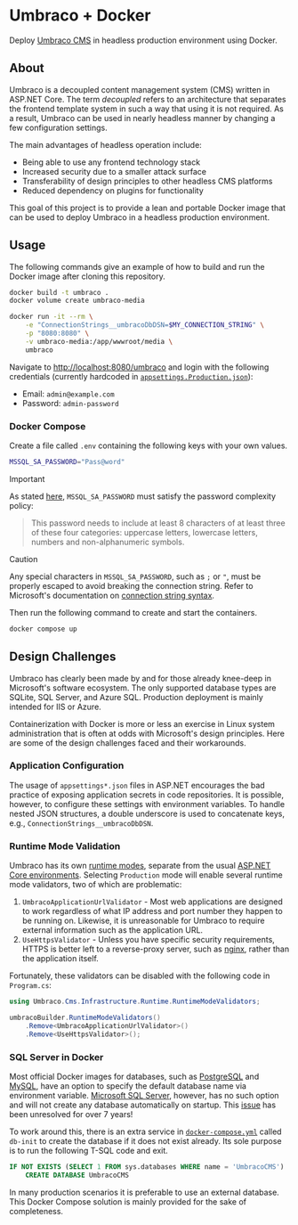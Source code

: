 # Umbraco + Docker

Deploy [Umbraco CMS][umbraco-cms] in headless production environment using Docker.

## About

Umbraco is a decoupled content management system (CMS) written in ASP.NET Core.
The term *decoupled* refers to an architecture that separates the frontend template system in such a way that using it is not required.
As a result, Umbraco can be used in nearly headless manner by changing a few configuration settings.

The main advantages of headless operation include:

- Being able to use any frontend technology stack
- Increased security due to a smaller attack surface
- Transferability of design principles to other headless CMS platforms
- Reduced dependency on plugins for functionality

This goal of this project is to provide a lean and portable Docker image that can be used to deploy Umbraco in a headless production environment.

## Usage

The following commands give an example of how to build and run the Docker image after cloning this repository.

```sh
docker build -t umbraco .
docker volume create umbraco-media

docker run -it --rm \
    -e "ConnectionStrings__umbracoDbDSN=$MY_CONNECTION_STRING" \
    -p "8080:8080" \
    -v umbraco-media:/app/wwwroot/media \
    umbraco
```

Navigate to <http://localhost:8080/umbraco> and login with the following credentials (currently hardcoded in [`appsettings.Production.json`](appsettings.Production.json)):

- Email: `admin@example.com`
- Password: `admin-password`

### Docker Compose

Create a file called `.env` containing the following keys with your own values.

```sh
MSSQL_SA_PASSWORD="Pass@word"
```

> [!IMPORTANT]
> As stated [here][docker-mssql-server], `MSSQL_SA_PASSWORD` must satisfy the password complexity policy:
> > This password needs to include at least 8 characters of at least three of these four categories: uppercase letters, lowercase letters, numbers and non-alphanumeric symbols.

<!-- block quote separator for markdownlint -->

> [!CAUTION]
> Any special characters in `MSSQL_SA_PASSWORD`, such as `;` or `"`, must be properly escaped to avoid breaking the connection string.
> Refer to Microsoft's documentation on [connection string syntax][connection-string-syntax].

Then run the following command to create and start the containers.

```sh
docker compose up
```

## Design Challenges

Umbraco has clearly been made by and for those already knee-deep in Microsoft's software ecosystem.
The only supported database types are SQLite, SQL Server, and Azure SQL.
Production deployment is mainly intended for IIS or Azure.

Containerization with Docker is more or less an exercise in Linux system administration that is often at odds with Microsoft's design principles.
Here are some of the design challenges faced and their workarounds.

### Application Configuration

The usage of `appsettings*.json` files in ASP.NET encourages the bad practice of exposing application secrets in code repositories.
It is possible, however, to configure these settings with environment variables.
To handle nested JSON structures, a double underscore is used to concatenate keys, e.g., `ConnectionStrings__umbracoDbDSN`.

### Runtime Mode Validation

Umbraco has its own [runtime modes][umbraco-runtime-modes], separate from the usual [ASP.NET Core environments][aspnetcore-environments].
Selecting `Production` mode will enable several runtime mode validators, two of which are problematic:

1. `UmbracoApplicationUrlValidator` -
    Most web applications are designed to work regardless of what IP address and port number they happen to be running on.
    Likewise, it is unreasonable for Umbraco to require external information such as the application URL.
2. `UseHttpsValidator` -
    Unless you have specific security requirements, HTTPS is better left to a reverse-proxy server, such as [nginx](https://nginx.org), rather than the application itself.

Fortunately, these validators can be disabled with the following code in `Program.cs`:

```cs
using Umbraco.Cms.Infrastructure.Runtime.RuntimeModeValidators;

umbracoBuilder.RuntimeModeValidators()
    .Remove<UmbracoApplicationUrlValidator>()
    .Remove<UseHttpsValidator>();
```

### SQL Server in Docker

Most official Docker images for databases, such as [PostgreSQL][docker-postgres] and [MySQL][docker-mysql], have an option to specify the default database name via environment variable.
[Microsoft SQL Server][docker-mssql-server], however, has no such option and will not create any database automatically on startup.
This [issue][github-mssql-docker] has been unresolved for over 7 years!

To work around this, there is an extra service in [`docker-compose.yml`](docker-compose.yml) called `db-init` to create the database if it does not exist already.
Its sole purpose is to run the following T-SQL code and exit.

```sql
IF NOT EXISTS (SELECT 1 FROM sys.databases WHERE name = 'UmbracoCMS')
    CREATE DATABASE UmbracoCMS
```

In many production scenarios it is preferable to use an external database.
This Docker Compose solution is mainly provided for the sake of completeness.

<!-- Link definitions -->

[aspnetcore-environments]: <https://learn.microsoft.com/en-us/aspnet/core/fundamentals/environments?view=aspnetcore-8.0> "Use multiple environments in ASP.NET Core | Microsoft Learn"
[connection-string-syntax]: <https://learn.microsoft.com/en-us/sql/connect/ado-net/connection-strings?view=sql-server-ver16#connection-string-syntax> "Connection strings - ADO.NET Provider for SQL Server | Microsoft Learn"
[docker-mysql]: <https://hub.docker.com/_/mysql> "mysql - Official Image | Docker Hub"
[docker-postgres]: <https://hub.docker.com/_/postgres> "postgres - Official Image | Docker Hub"
[docker-mssql-server]: <https://hub.docker.com/_/microsoft-mssql-server> "microsoft-mssql-server - Official Image | Docker Hub"
[github-mssql-docker]: <https://github.com/microsoft/mssql-docker/issues/2> "Creating a database automatically upon startup · Issue #2 · microsoft/mssql-docker"
[umbraco-cms]: <https://umbraco.com/> "Umbraco - the flexible open-source .NET (ASP.NET Core) CMS"
[umbraco-runtime-modes]: <https://docs.umbraco.com/umbraco-cms/fundamentals/setup/server-setup/runtime-modes> "Runtime Modes - Umbraco CMS"
